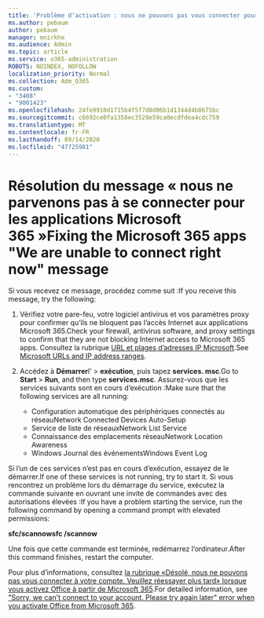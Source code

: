 ```yaml
---
title: 'Problème d’activation : nous ne pouvons pas vous connecter pour le moment'
ms.author: pebaum
author: pebaum
manager: mnirkhe
ms.audience: Admin
ms.topic: article
ms.service: o365-administration
ROBOTS: NOINDEX, NOFOLLOW
localization_priority: Normal
ms.collection: Adm_O365
ms.custom:
- "3408"
- "9001423"
ms.openlocfilehash: 24fe9910d1715b4f5f7d8d06b1d1344d4b8675bc
ms.sourcegitcommit: c6692ce0fa1358ec3529e59ca0ecdfdea4cdc759
ms.translationtype: MT
ms.contentlocale: fr-FR
ms.lasthandoff: 09/14/2020
ms.locfileid: "47725981"
---
```

# <a name="fixing-the-microsoft-365-apps-we-are-unable-to-connect-right-now-message"></a><span data-ttu-id="4b09b-102">Résolution du message « nous ne parvenons pas à se connecter pour les applications Microsoft 365 »</span><span class="sxs-lookup"><span data-stu-id="4b09b-102">Fixing the Microsoft 365 apps "We are unable to connect right now" message</span></span>

<span data-ttu-id="4b09b-103">Si vous recevez ce message, procédez comme suit :</span><span class="sxs-lookup"><span data-stu-id="4b09b-103">If you receive this message, try the following:</span></span>

1. <span data-ttu-id="4b09b-104">Vérifiez votre pare-feu, votre logiciel antivirus et vos paramètres proxy pour confirmer qu’ils ne bloquent pas l’accès Internet aux applications Microsoft 365.</span><span class="sxs-lookup"><span data-stu-id="4b09b-104">Check your firewall, antivirus software, and proxy settings to confirm that they are not blocking Internet access to Microsoft 365 apps.</span></span> <span data-ttu-id="4b09b-105">Consultez la rubrique [URL et plages d’adresses IP Microsoft](https://docs.microsoft.com/office365/enterprise/urls-and-ip-address-ranges).</span><span class="sxs-lookup"><span data-stu-id="4b09b-105">See [Microsoft URLs and IP address ranges](https://docs.microsoft.com/office365/enterprise/urls-and-ip-address-ranges).</span></span>

2. <span data-ttu-id="4b09b-106">Accédez à **Démarrer**l'  >  **exécution**, puis tapez **services. msc**.</span><span class="sxs-lookup"><span data-stu-id="4b09b-106">Go to **Start** > **Run**, and then type **services.msc**.</span></span> <span data-ttu-id="4b09b-107">Assurez-vous que les services suivants sont en cours d’exécution :</span><span class="sxs-lookup"><span data-stu-id="4b09b-107">Make sure that the following services are all running:</span></span>
    - <span data-ttu-id="4b09b-108">Configuration automatique des périphériques connectés au réseau</span><span class="sxs-lookup"><span data-stu-id="4b09b-108">Network Connected Devices Auto-Setup</span></span>
    - <span data-ttu-id="4b09b-109">Service de liste de réseaux</span><span class="sxs-lookup"><span data-stu-id="4b09b-109">Network List Service</span></span>
    - <span data-ttu-id="4b09b-110">Connaissance des emplacements réseau</span><span class="sxs-lookup"><span data-stu-id="4b09b-110">Network Location Awareness</span></span>
    - <span data-ttu-id="4b09b-111">Windows Journal des événements</span><span class="sxs-lookup"><span data-stu-id="4b09b-111">Windows Event Log</span></span>

<span data-ttu-id="4b09b-112">Si l’un de ces services n’est pas en cours d’exécution, essayez de le démarrer.</span><span class="sxs-lookup"><span data-stu-id="4b09b-112">If one of these services is not running, try to start it.</span></span> <span data-ttu-id="4b09b-113">Si vous rencontrez un problème lors du démarrage du service, exécutez la commande suivante en ouvrant une invite de commandes avec des autorisations élevées :</span><span class="sxs-lookup"><span data-stu-id="4b09b-113">If you have a problem starting the service, run the following command by opening a command prompt with elevated permissions:</span></span>

<span data-ttu-id="4b09b-114">**sfc/scannow**</span><span class="sxs-lookup"><span data-stu-id="4b09b-114">**sfc /scannow**</span></span>

<span data-ttu-id="4b09b-115">Une fois que cette commande est terminée, redémarrez l’ordinateur.</span><span class="sxs-lookup"><span data-stu-id="4b09b-115">After this command finishes, restart the computer.</span></span>

<span data-ttu-id="4b09b-116">Pour plus d’informations, consultez [la rubrique «Désolé, nous ne pouvons pas vous connecter à votre compte. Veuillez réessayer plus tard» lorsque vous activez Office à partir de Microsoft 365](https://docs.microsoft.com/office/troubleshoot/activation-installation/issue-when-activate-office-from-office-365).</span><span class="sxs-lookup"><span data-stu-id="4b09b-116">For detailed information, see ["Sorry, we can't connect to your account. Please try again later" error when you activate Office from Microsoft 365](https://docs.microsoft.com/office/troubleshoot/activation-installation/issue-when-activate-office-from-office-365).</span></span>